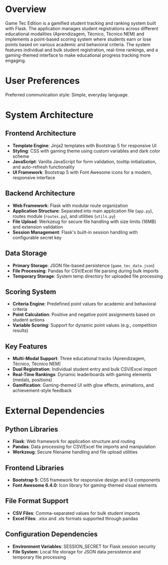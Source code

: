 # Overview

Game Tec Edition is a gamified student tracking and ranking system built with Flask. The application manages student registrations across different educational modalities (Aprendizagem, Técnico, Técnico NEM) and implements a point-based scoring system where students earn or lose points based on various academic and behavioral criteria. The system features individual and bulk student registration, real-time rankings, and a gaming-themed interface to make educational progress tracking more engaging.

# User Preferences

Preferred communication style: Simple, everyday language.

# System Architecture

## Frontend Architecture
- **Template Engine**: Jinja2 templates with Bootstrap 5 for responsive UI
- **Styling**: CSS with gaming theme using custom variables and dark color scheme
- **JavaScript**: Vanilla JavaScript for form validation, tooltip initialization, and auto-refresh functionality
- **UI Framework**: Bootstrap 5 with Font Awesome icons for a modern, responsive interface

## Backend Architecture
- **Web Framework**: Flask with modular route organization
- **Application Structure**: Separated into main application file (`app.py`), routes module (`routes.py`), and utilities (`utils.py`)
- **File Upload**: Werkzeug for secure file handling with size limits (16MB) and extension validation
- **Session Management**: Flask's built-in session handling with configurable secret key

## Data Storage
- **Primary Storage**: JSON file-based persistence (`game_tec_data.json`)
- **File Processing**: Pandas for CSV/Excel file parsing during bulk imports
- **Temporary Storage**: System temp directory for uploaded file processing

## Scoring System
- **Criteria Engine**: Predefined point values for academic and behavioral criteria
- **Point Calculation**: Positive and negative point assignments based on student actions
- **Variable Scoring**: Support for dynamic point values (e.g., competition results)

## Key Features
- **Multi-Modal Support**: Three educational tracks (Aprendizagem, Técnico, Técnico NEM)
- **Dual Registration**: Individual student entry and bulk CSV/Excel import
- **Real-Time Rankings**: Dynamic leaderboards with gaming elements (medals, positions)
- **Gamification**: Gaming-themed UI with glow effects, animations, and achievement-style feedback

# External Dependencies

## Python Libraries
- **Flask**: Web framework for application structure and routing
- **Pandas**: Data processing for CSV/Excel file imports and manipulation
- **Werkzeug**: Secure filename handling and file upload utilities

## Frontend Libraries
- **Bootstrap 5**: CSS framework for responsive design and UI components
- **Font Awesome 6.4.0**: Icon library for gaming-themed visual elements

## File Format Support
- **CSV Files**: Comma-separated values for bulk student imports
- **Excel Files**: .xlsx and .xls formats supported through pandas

## Configuration Dependencies
- **Environment Variables**: SESSION_SECRET for Flask session security
- **File System**: Local file storage for JSON data persistence and temporary file processing